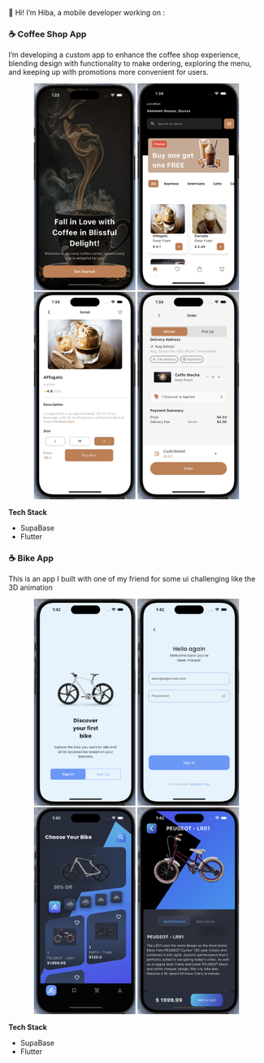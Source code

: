 👋 Hi! I’m Hiba, a mobile developer working on :

### ☕ Coffee Shop App
I’m developing a custom app to enhance the coffee shop experience, blending design with functionality to make ordering, exploring the menu, and keeping up with promotions more convenient for users.

<p align="center">
<img src="assets/img1.png", width="200"/>
<img src="assets/img2.png", width="200"/>
<img src="assets/img3.png", width="200"/>
<img src="assets/img4.png", width="200"/>
</p>

**Tech Stack**
-  SupaBase
-  Flutter

### ☕ Bike App
This is an app I built with one of my friend for some ui challenging like the 3D animation

<p align="center">
<img src="assets/bike/img1.png", width="200"/>
<img src="assets/bike/img2.png", width="200"/>
<img src="assets/bike/img3.png", width="200"/>
<img src="assets/bike/img4.png", width="200"/>
</p>

**Tech Stack**
-  SupaBase
-  Flutter